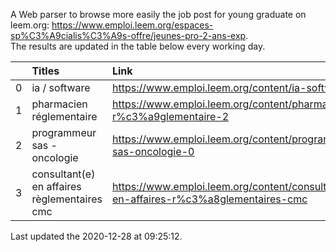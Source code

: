 A Web parser to browse more easily the job post for young graduate on leem.org: https://www.emploi.leem.org/espaces-sp%C3%A9cialis%C3%A9s-offre/jeunes-pro-2-ans-exp.  
The results are updated in the table below every working day.  


|    | Titles                                       | Link                                                                                |   Department |   Consulted |
|---:|:---------------------------------------------|:------------------------------------------------------------------------------------|-------------:|------------:|
|  0 | ia / software                                | https://www.emploi.leem.org/content/ia-software                                     |           75 |         871 |
|  1 | pharmacien réglementaire                     | https://www.emploi.leem.org/content/pharmacien-r%c3%a9glementaire-2                 |           75 |         749 |
|  2 | programmeur sas - oncologie                  | https://www.emploi.leem.org/content/programmeur-sas-oncologie-0                     |           75 |         670 |
|  3 | consultant(e) en affaires règlementaires cmc | https://www.emploi.leem.org/content/consultante-en-affaires-r%c3%a8glementaires-cmc |           75 |         277 |
  
Last updated the 2020-12-28 at 09:25:12.
